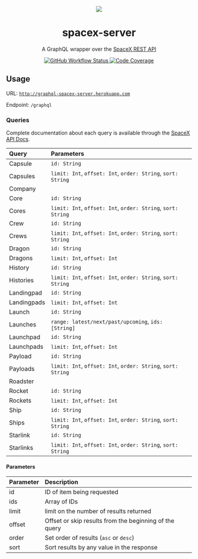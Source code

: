 <div align="center">
<img src="https://farm5.staticflickr.com/4711/40126461411_b1ed283d45_o.jpg">
<h1>spacex-server</h1>
<p>
  A GraphQL wrapper over the
  <a href="https://github.com/r-spacex/SpaceX-API">SpaceX REST API</a>
</p>
<a href="https://github.com/iNoles/spacex-server/actions">
    <img
      alt="GitHub Workflow Status"
      src="https://img.shields.io/github/workflow/status/iNoles/spacex-server/CI/main?style=for-the-badge"
    >
</a>
<a href="https://codecov.io/gh/iNoles/spacex-server">
   <img
        alt="Code Coverage"
        src="https://img.shields.io/codecov/c/github/iNoles/spacex-server.svg?style=for-the-badge"/>
</a>
</div>

## Usage

URL: [`http://graphql-spacex-server.herokuapp.com`](http://graphql-spacex-server.herokuapp.com)

Endpoint: `/graphql`

### Queries

Complete documentation about each query is available through the [SpaceX API Docs](https://docs.spacexdata.com).

| Query       | Parameters                                                                                                        |
| :---------- | :---------------------------------------------------------------------------------------------------------------- |
| Capsule     | `id: String`                                                                                                      |
| Capsules    | `limit: Int`, `offset: Int`, `order: String`, `sort: String`                                                      |
| Company     |                                                                                                                   |
| Core        | `id: String`                                                                                                      |
| Cores       | `limit: Int`, `offset: Int`, `order: String`, `sort: String`                                                      |
| Crew        | `id: String`                                                                                                      |
| Crews       | `limit: Int`, `offset: Int`, `order: String`, `sort: String`                                                      |
| Dragon      | `id: String`                                                                                                      |
| Dragons     | `limit: Int`, `offset: Int`                                                                                       |
| History     | `id: String`                                                                                                      |
| Histories   | `limit: Int`, `offset: Int`, `order: String`, `sort: String`                                                      |
| Landingpad  | `id: String`                                                                                                      |
| Landingpads | `limit: Int`, `offset: Int`                                                                                       |
| Launch      | `id: String`                                                                                                      |
| Launches    | `range: latest/next/past/upcoming`, `ids: [String]`                                                               |
| Launchpad   | `id: String`                                                                                                      |
| Launchpads  | `limit: Int`, `offset: Int`                                                                                       |
| Payload     | `id: String`                                                                                                      |
| Payloads    | `limit: Int`, `offset: Int`, `order: String`, `sort: String`                                                      |
| Roadster    |                                                                                                                   |
| Rocket      | `id: String`                                                                                                      |
| Rockets     | `limit: Int`, `offset: Int`                                                                                       |
| Ship        | `id: String`                                                                                                      |
| Ships       | `limit: Int`, `offset: Int`, `order: String`, `sort: String`                                                      |
| Starlink    | `id: String`                                                                                                      |
| Starlinks   | `limit: Int`, `offset: Int`, `order: String`, `sort: String`                                                      |

#### Parameters

| Parameter      | Description                                                      |
| :------------- | :--------------------------------------------------------------- |
| id             | ID of item being requested                                       |
| ids            | Array of IDs                                                     |
| limit          | limit on the number of results returned                          |
| offset         | Offset or skip results from the beginning of the query           |
| order          | Set order of results (`asc` or `desc`)                           |
| sort           | Sort results by any value in the response                        |
